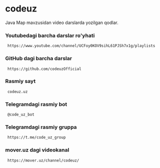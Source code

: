 <h1>codeuz</h1>

<p> Java Map mavzusidan  video darslarda yozilgan qodlar.  </p>

<h3> Youtubedagi barcha darslar ro'yhati </h3>
 <code> https://www.youtube.com/channel/UCFoy0KOV9sihL61PJSh7x1g/playlists </code>
 
<h3> GitHub dagi barcha darslar </h3>
  <code> https://github.com/codeuzOfficial </code>

<h3> Rasmiy sayt </h3>
 <code> codeuz.uz </code>
 
<h3> Telegramdagi rasmiy bot </h3>
 <code> @code_uz_bot </code>
 
<h3> Telegramdagi rasmiy  gruppa </h3>
 <code> https://t.me/code_uz_group </code>
 
<h3> mover.uz  dagi videokanal  </h3>
 <code> https://mover.uz/channel/codeuz/ </code>
